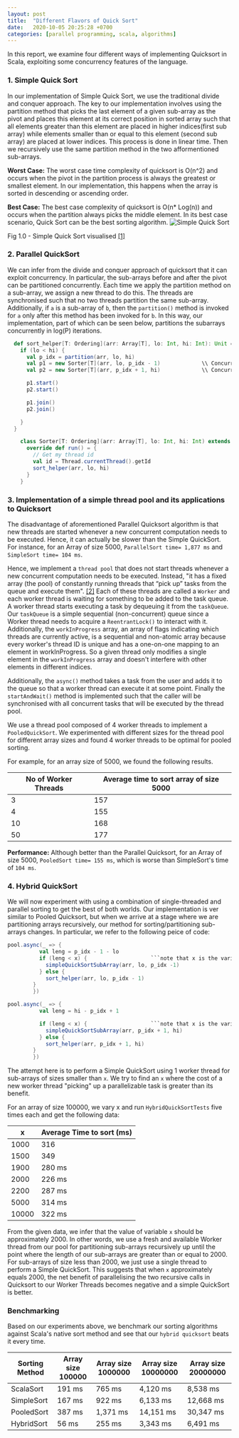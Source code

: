 ```yaml
---
layout: post
title:  "Different Flavors of Quick Sort"
date:   2020-10-05 20:25:28 +0700
categories: [parallel programming, scala, algorithms]
---
```


In this report, we examine four different ways of implementing Quicksort
in Scala, exploiting some concurrency features of the language.

### 1. Simple Quick Sort

In our implementation of Simple Quick Sort, we use the traditional divide and
conquer approach. The key to our implementation involves using the partition method that
picks the last element of a given sub-array as the pivot and places this element at its correct position in sorted array such that all elements greater than this element are placed 
in higher indices(first sub array) while elements smaller than or equal to this element (second sub array) are placed at lower indices. This process is done in linear time. Then we recursively use the same partition method in the two afformentioned sub-arrays.

**Worst Case:** The worst case time complexity of quicksort is O(n^2) and occurs when the pivot in the partition process is always the greatest or smallest element. In our implementation, this happens when the array is sorted in descending or ascending order.

**Best Case:** The best case complexity of quicksort is O(n* Log(n)) and occurs when the partition always picks the middle element. In its best case scenario, Quick Sort can be the best sorting algorithm.
![Simple Quick Sort](https://www.techiedelight.com/wp-content/uploads/Quicksort.png)

Fig 1.0 - Simple Quick Sort visualised [[1]](https://www.techiedelight.com/quicksort/)

### 2. Parallel QuickSort

We can infer from the divide and conquer approach of quicksort that it can exploit concurrency. In particular, the sub-arrays before and after the pivot can be partitioned concurrently. Each time we apply the partition method on a sub-array, we assign a new thread to do this. The threads are synchronised such that no two threads partition the same sub-array. Additionally, if ```a``` is a sub-array of ```b```, then the ```partition()``` method is invoked for ```a``` only after this method has been invoked for ```b```.  In this way, our implementation, part of which can be seen below, partitions the subarrays concurrently in log(P) iterations.


```scala
  def sort_helper[T: Ordering](arr: Array[T], lo: Int, hi: Int): Unit = {
    if (lo < hi) {
      val p_idx = partition(arr, lo, hi)
      val p1 = new Sorter[T](arr, lo, p_idx - 1)             \\ Concurrent operation 1 described above
      val p2 = new Sorter[T](arr, p_idx + 1, hi)             \\ Concurrent operation 2 described above

      p1.start()
      p2.start()

      p1.join()
      p2.join()

    }
  }

    class Sorter[T: Ordering](arr: Array[T], lo: Int, hi: Int) extends Thread {
      override def run() = {
        // Get my thread id
        val id = Thread.currentThread().getId
        sort_helper(arr, lo, hi)
      }
    }
```

### 3. Implementation of a simple thread pool and its applications to Quicksort

The disadvantage of aforementioned Parallel Quicksort algorithm is that new threads are started whenever a new concurrent computation needs to be executed. Hence, it can actually be slower than the Simple QuickSort. For instance, for an Array of size 5000, ```ParallelSort time= 1,877 ms``` and ```SimpleSort time= 104 ms```. 

Hence, we implement a ```thread pool``` that does not start threads whenever a new concurrent computation needs to be executed. Instead, "it has a fixed array (the pool) of constantly running threads that “pick up” tasks from the queue and execute them". [[2]](https://ilyasergey.net/YSC3248/week-07-midterm-project.html) Each of these threads are called a ```Worker``` and each worker thread is waiting for something to be added to the task queue. A worker thread starts executing a task by dequeuing it from the ```taskQueue```.
Our ```taskQueue``` is a simple sequential (non-concurrent) queue since a Worker thread needs to acquire a ```ReentrantLock()``` to interact with it. Additionally, the ```workInProgress``` array, an array of flags indicating which threads are currently active, is a sequential and non-atomic array because
every worker's thread ID is unique and has a one-on-one mapping to an element in workInProgress. So a given thread only modifies a single element in the ```workInProgress``` array and doesn't interfere with other elements in different indices.

Additionally, the ```async()``` method takes a task from the user and adds it to the queue so that a worker thread can execute it at some point.
Finally the ```startAndWait()``` method is implemented such that the caller will be synchronised with all concurrent tasks that will be executed by the thread pool. 

We use a thread pool composed of 4 worker threads to implement a ```PooledQuickSort```. We experimented with different sizes for the thread pool for different array sizes and found 4 worker threads to be optimal for pooled sorting.

For example, for an array size of 5000, we found the following results.

| No of Worker Threads | Average time  to sort array of size 5000|
| ------------- | ------------- |
| 3            | 157       |
| 4            | 155       |
| 10           | 168       |
| 50           | 177       |

**Performance:** Although better than the Parallel Quicksort, for an Array of size 5000, ```PooledSort time= 155 ms```, which is worse than SimpleSort's time of ```104 ms```.


### 4. Hybrid QuickSort

We will now experiment with using a combination of single-threaded and parallel sorting to get the best of both worlds. Our implementation is ver similar to Pooled Quicksort, but when we arrive at a stage where we are partitioning arrays recursively, our method for sorting/partitioning sub-arrays changes. In particular, we refer to the following peice of code:

```scala
pool.async(_ => {
          val leng = p_idx - 1 - lo
          if (leng < x) {                    ```note that x is the variable we vary here
            simpleQuickSortSubArray(arr, lo, p_idx -1)
          } else {
            sort_helper(arr, lo, p_idx - 1)
        }
        })

pool.async(_ => {
          val leng = hi - p_idx + 1

          if (leng < x) {                    ```note that x is the variable we vary here
            simpleQuickSortSubArray(arr, p_idx + 1, hi)
          } else {
            sort_helper(arr, p_idx + 1, hi)
        }
        })
```

The attempt here is to perform a Simple QuickSort using 1 worker thread for sub-arrays of sizes smaller than ```x```. We try to find an ```x``` where the cost of a new worker thread "picking" up a parallelizable task is greater than its benefit.


For an array of size 100000, we vary x and run ```HybridQuickSortTests``` five times each and get the following data:

|x|Average Time to sort (ms)|
| -------------| -------------|
|1000 | 316 |
|1500 | 349 |
|1900 | 280 ms|
|2000 | 226 ms|
|2200 | 287 ms|
|5000 | 314 ms|
|10000 | 322 ms|

From the given data, we infer that the value of variable ```x``` should be approximately 2000. In other words, we use a fresh and available Worker thread from our pool for partitioning sub-arrays recursively up until the point where the length of our sub-arrays are greater than or equal to 2000. For sub-arrays of size less than 2000, we just use a single thread to perform a Simple QuickSort. This suggests that when ```x``` approximately equals 2000, the net benefit of parallelising the two recursive calls in Quicksort to our Worker Threads becomes negative and a simple QuickSort is better.


### Benchmarking

Based on our experiments above, we benchmark our sorting algorithms against Scala's native sort method and see that our ```hybrid quicksort``` beats it every time.


|Sorting Method|Array size 100000 |Array size 1000000 |Array size 10000000| Array size 20000000|
| -------------| ------------- | ------------- | ------------- | ------------- |
|ScalaSort | 191 ms| 765 ms | 4,120 ms| 8,538 ms|
|SimpleSort| 167 ms| 922 ms| 6,133 ms| 12,668 ms|
|PooledSort| 387 ms|  1,371 ms|  14,151 ms| 30,347 ms|
|HybridSort| 56 ms| 255 ms|  3,343 ms| 6,491 ms|

